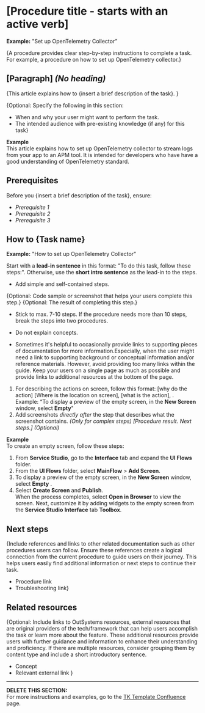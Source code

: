 # [Procedure title - starts with an active verb]  
**Example:** "Set up OpenTelemetry Collector”

{A procedure provides clear step-by-step instructions to complete a task. For example, a procedure on how to set up OpenTelemetry collector.}

## [Paragraph] *(No heading)*    

{This article explains how to {insert a brief description of the task}. }

{Optional: Specify the following in this section:
 * When and why your user might want to perform the task. 
 * The intended audience with pre-existing knowledge (if any) for this task}

**Example**  
This article explains how to set up OpenTelemetry collector to stream logs from your app to an APM tool. It is intended for developers who have have a good understanding of OpenTelemetry standard.

## Prerequisites

Before you {insert a brief description of the task}, ensure:
* _Prerequisite 1_   
* _Prerequisite 2_  
* _Prerequisite 3_  

## How to {Task name}
**Example:** "How to set up OpenTelemetry Collector”

Start  with a **lead-in sentence** in this format: "To do this task, follow these steps:". Otherwise, use the **short intro sentence** as the lead-in to the steps.


* Add simple and self-contained steps.

{Optional: Code sample or screenshot that helps your users complete this step.}
{Optional: The result of completing this step.}

* Stick to max. 7-10 steps. If the procedure needs more than 10 steps, break the steps into two procedures.

* Do not explain concepts.

* Sometimes it's helpful to occasionally provide links to supporting pieces of documentation for more information.Especially, when the user might need a link to supporting background or conceptual information and/or reference materials. However, avoid providing too many links within the guide. Keep your users on a single page as much as possible and provide links to additional resources at the bottom of the page.

1. For describing the actions on screen, follow this format:
[why do the action] [Where is the location on screen], [what is the action], .  
   Example: “To display a preview of the empty screen, in the **New Screen** window, select **Empty**"
1. Add screenshots *directly after* the step that describes what the screenshot contains. *(Only for complex steps)*
*[Procedure result. Next steps.]* *(Optional)*  

**Example**    
To create an empty screen, follow these steps:  
1. From **Service Studio**, go to the **Interface** tab and expand the **UI Flows** folder.  
1. From the **UI Flows** folder, select **MainFlow** > **Add Screen**.  
1. To display a preview of the empty screen, in the **New Screen** window, select **Empty** .
1. Select **Create Screen** and **Publish**.  
When the process completes, select **Open in Browser** to view the screen. Next, customize it by adding widgets to the empty screen from the **Service Studio** **Interface** tab **Toolbox**.  

## Next steps

{Include references and links to other related documentation such as other procedures users can follow. Ensure these references create a logical connection from the current procedure to guide users on their journey. This helps users easily find additional information or next steps to continue their task.

* Procedure link
* Troubleshooting link}

## Related resources

{Optional: Include links to OutSystems resources, external resources that are  original providers of the tech/framework that can help users accomplish the task or learn more about the feature. These additional resources provide users with further guidance and information to enhance their understanding and proficiency. If there are multiple resources, consider grouping them by content type and include a short introductory sentence.

* Concept
* Relevant external link
}

______________________________________________________________________________________________________________________________________________________________________
**DELETE THIS SECTION:**   
For more instructions and examples, go to the [TK Template Confluence](https://outsystemsrd.atlassian.net/wiki/spaces/TK/pages/2488336658/Technical+Knowledge+Templates#Procedure) page.
